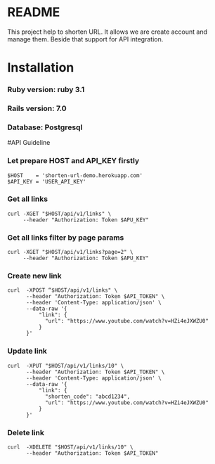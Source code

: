 # README
This project help to shorten URL. It allows we are create account and manage them. Beside that support for API integration.

# Installation
### Ruby version: ruby 3.1

### Rails version: 7.0

### Database: Postgresql



#API Guideline

### Let prepare HOST and API_KEY firstly
```
$HOST    = 'shorten-url-demo.herokuapp.com'
$API_KEY = 'USER_API_KEY'
```

### Get all links
``` 
curl -XGET "$HOST/api/v1/links" \
     --header "Authorization: Token $APU_KEY"
```

### Get all links filter by page params
``` 
curl -XGET "$HOST/api/v1/links?page=2" \
     --header "Authorization: Token $APU_KEY"
```

### Create new link
``` 
curl  -XPOST “$HOST/api/v1/links" \
      --header "Authorization: Token $API_TOKEN" \
      --header 'Content-Type: application/json' \
      --data-raw '{
          "link": {
            "url": "https://www.youtube.com/watch?v=HZi4eJXWZU0"
          }
      }' 
```

### Update link
``` 
curl  -XPUT "$HOST/api/v1/links/10" \
      --header "Authorization: Token $API_TOKEN" \
      --header 'Content-Type: application/json' \
      --data-raw '{
          "link": {
            "shorten_code": "abcd1234",
            "url": "https://www.youtube.com/watch?v=HZi4eJXWZU0"
          }
      }'
```

### Delete link
``` 
curl  -XDELETE "$HOST/api/v1/links/10" \
      --header "Authorization: Token $API_TOKEN"
```
